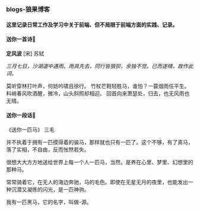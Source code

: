 ###  blogs-狼果博客

#### 这里记录日常工作及学习中关于前端、但不局限于前端方面的实践、记录。


#### 送你一首诗🍃

**定风波**  [宋] 苏轼

*三月七日，沙湖道中遇雨。雨具先去，同行皆狼狈，余独不觉。已而遂晴，故作此词。*

莫听穿林打叶声，何妨吟啸且徐行。
竹杖芒鞋轻胜马，谁怕？一蓑烟雨任平生。
料峭春风吹酒醒，微冷，山头斜照却相迎。
回首向来萧瑟处，归去，也无风雨也无晴。

#### 送你一段话🐎 

《送你一匹马》  三毛

并不执着于拥有一匹摸得着的骏马，那样就也只有一匹了。这个不够，有了真马，落了实相，不自由，反而怅然若失。

很想大大方方地送给世界上每一个人一匹马，当然，是养在心里、梦里、幻想里的那种马。

常常骑着它，在无人的海边奔驰，马的毛色。即使在无星无月的夜里，也能发出一种沉潜又凝练的闪光，是一匹神驹。

我有一匹黑马，它的名字，叫做-源。
